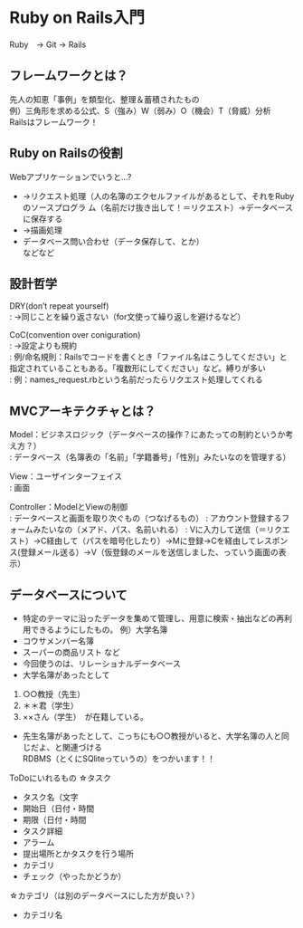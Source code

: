 # Ruby on Rails入門  
Ruby　→ Git → Rails  

## フレームワークとは？  
先人の知恵「事例」を類型化、整理＆蓄積されたもの  
例）三角形を求める公式、S（強み）W（弱み）O（機会）T（脅威）分析  
Railsはフレームワーク！  

## Ruby on Railsの役割  
Webアプリケーションでいうと…?  
* →リクエスト処理（人の名簿のエクセルファイルがあるとして、それをRubyのソースプログラ	ム（名前だけ抜き出して！＝リクエスト）→データベースに保存する  
* →描画処理  
* データベース問い合わせ（データ保存して、とか）  
などなど  

## 設計哲学
DRY(don’t repeat yourself)  
: →同じことを繰り返さない（for文使って繰り返しを避けるなど）  

CoC(convention over coniguration)  
: →設定よりも規約  
: 例/命名規則：Railsでコードを書くとき「ファイル名はこうしてください」と指定されていることもある。「複数形にしてください」など。縛りが多い  
: 例：names_request.rbという名前だったらリクエスト処理してくれる    


## MVCアーキテクチャとは？  
Model：ビジネスロジック（データベースの操作？にあたっての制約というか考え方？）  
: データベース（名簿表の「名前」「学籍番号」「性別」みたいなのを管理する）  

View：ユーザインターフェイス  
: 画面  

Controller：ModelとViewの制御  
: データベースと画面を取り次ぐもの（つなげるもの）
: アカウント登録するフォームみたいなの（メアド、パス、名前いれる）
: Vに入力して送信（＝リクエスト）→C経由して（パスを暗号化したり）→Mに登録→Cを経由してレスポンス(登録メール送る）→V（仮登録のメールを送信しました、っていう画面の表示）



## データベースについて
* 特定のテーマに沿ったデータを集めて管理し、用意に検索・抽出などの再利用できるようにしたもの。
例）大学名簿
* コウサメンバー名簿
* スーパーの商品リスト
など
* 今回使うのは、リレーショナルデータベース
* 大学名簿があったとして
1. ○○教授（先生）
2. ＊＊君（学生）
3. ××さん（学生）　が在籍している。
* 先生名簿があったとして、こっちにも○○教授がいると、大学名簿の人と同じだよ、と関連づける  
RDBMS（とくにSQliteっていうの）をつかいます！！


ToDoにいれるもの
☆タスク
* タスク名（文字
* 開始日（日付・時間
* 期限（日付・時間
* タスク詳細
* アラーム
* 提出場所とかタスクを行う場所
* カテゴリ
* チェック（やったかどうか）

☆カテゴリ（は別のデータベースにした方が良い？）
* カテゴリ名